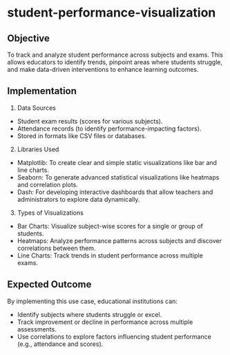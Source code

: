# student-performance-visualization

## Objective
To  track  and  analyze  student  performance across subjects and exams. This allows educators to identify trends, pinpoint areas where students struggle, and make data-driven interventions to enhance learning outcomes.

## Implementation
1.	Data Sources
 - Student exam results (scores for various subjects).
 - Attendance records (to identify performance-impacting factors).
 - Stored in formats like CSV files or databases.
2.	Libraries Used
 - Matplotlib: To create clear and simple static visualizations like bar and line charts.
 - Seaborn: To generate advanced statistical visualizations like heatmaps and correlation plots.
 - Dash: For developing interactive dashboards that allow teachers and administrators to explore data dynamically.
3.	Types of Visualizations
 - Bar Charts: Visualize subject-wise scores for a single or group of students.
 - Heatmaps: Analyze performance patterns across subjects and discover correlations between them.
 - Line Charts: Track trends in student performance across multiple exams.
   
## Expected Outcome
By implementing this use case, educational institutions can:
 - Identify subjects where students struggle or excel.
 - Track improvement or decline in performance across multiple assessments.
 - Use correlations to explore factors influencing student performance (e.g., attendance and scores).
